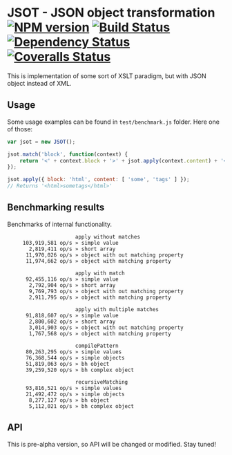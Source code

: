 # JSOT - JSON object transformation [![NPM version][npm-image]][npm-url] [![Build Status][travis-image]][travis-url] [![Dependency Status][depstat-image]][depstat-url] [![Coveralls Status][coveralls-image]][coveralls-url]

This is implementation of some sort of XSLT paradigm, but with JSON object instead of XML.

## Usage

Some usage examples can be found in `test/benchmark.js` folder. Here one of those:

```js
var jsot = new JSOT();

jsot.match('block', function(context) {
    return '<' + context.block + '>' + jsot.apply(context.content) + '</' + context.block + '>';
});

jsot.apply({ block: 'html', content: [ 'some', 'tags' ] });
// Returns '<html>sometags</html>'
```

## Benchmarking results

Benchmarks of internal functionality.

```
                      apply without matches
     103,919,581 op/s » simple value
       2,819,411 op/s » short array
      11,970,026 op/s » object with out matching property
      11,974,662 op/s » object with matching property

                      apply with match
      92,455,116 op/s » simple value
       2,792,904 op/s » short array
       9,769,793 op/s » object with out matching property
       2,911,795 op/s » object with matching property

                      apply with multiple matches
      91,818,607 op/s » simple value
       2,800,602 op/s » short array
       3,014,903 op/s » object with out matching property
       1,767,568 op/s » object with matching property

                      compilePattern
      80,263,295 op/s » simple values
      76,368,544 op/s » simple objects
      51,819,063 op/s » bh object
      39,259,520 op/s » bh complex object

                      recursiveMatching
      93,816,521 op/s » simple values
      21,492,472 op/s » simple objects
       8,277,127 op/s » bh object
       5,112,021 op/s » bh complex object
```

## API

This is pre-alpha version, so API will be changed or modified. Stay tuned!

[npm-url]: https://npmjs.org/package/jsot
[npm-image]: http://img.shields.io/npm/v/jsot.svg

[travis-url]: https://travis-ci.org/floatdrop/jsot
[travis-image]: http://img.shields.io/travis/floatdrop/jsot.svg

[depstat-url]: https://david-dm.org/floatdrop/jsot
[depstat-image]: https://david-dm.org/floatdrop/jsot.svg?theme=shields.io

[coveralls-url]: https://coveralls.io/r/floatdrop/jsot
[coveralls-image]: http://img.shields.io/coveralls/floatdrop/jsot/master.svg
